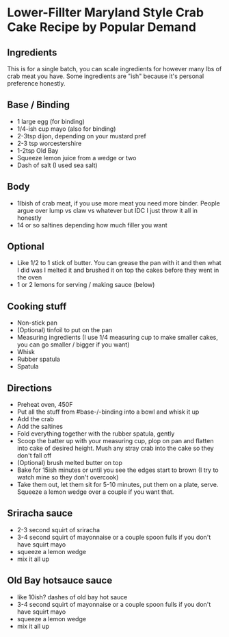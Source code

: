 # Lower-Fillter Maryland Style Crab Cake Recipe by Popular Demand

## Ingredients

This is for a single batch, you can scale ingredients for however many lbs of crab meat you have. Some ingredients are "ish" because
  it's personal preference honestly.

## Base / Binding

- 1 large egg (for binding)
- 1/4-ish cup mayo (also for binding)
- 2-3tsp dijon, depending on your mustard pref
- 2-3 tsp worcestershire
- 1-2tsp Old Bay
- Squeeze lemon juice from a wedge or two
- Dash of salt (I used sea salt)

## Body

- 1lbish of crab meat, if you use more meat you need more binder. People argue over lump vs claw vs whatever but IDC I just
  throw it all in honestly
- 14 or so saltines depending how much filler you want

## Optional

- Like 1/2 to 1 stick of butter. You can grease the pan with it and then what I did was I melted it and brushed it on top
  the cakes before they went in the oven
- 1 or 2 lemons for serving / making sauce (below)

## Cooking stuff

- Non-stick pan
- (Optional) tinfoil to put on the pan
- Measuring ingredients (I use 1/4 measuring cup to make smaller cakes, you can go smaller / bigger if you want)
- Whisk
- Rubber spatula
- Spatula

## Directions

- Preheat oven, 450F
- Put all the stuff from #base-/-binding into a bowl and whisk it up
- Add the crab
- Add the saltines
- Fold everything together with the rubber spatula, gently
- Scoop the batter up with your measuring cup, plop on pan and flatten into cake of desired height.
  Mush any stray crab into the cake so they don't fall off
- (Optional) brush melted butter on top
- Bake for 15ish minutes or until you see the edges start to brown (I try to watch mine so they don't overcook)
- Take them out, let them sit for 5-10 minutes, put them on a plate, serve. Squeeze a lemon wedge over a couple if you want that.

## Sriracha sauce

- 2-3 second squirt of sriracha
- 3-4 second squirt of mayonnaise or a couple spoon fulls if you don't have squirt mayo
- squeeze a lemon wedge
- mix it all up

## Old Bay hotsauce sauce

- like 10ish? dashes of old bay hot sauce
- 3-4 second squirt of mayonnaise or a couple spoon fulls if you don't have squirt mayo
- squeeze a lemon wedge
- mix it all up
